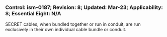 ### Control: ism-0187; Revision: 8; Updated: Mar-23; Applicability: S; Essential Eight: N/A
<p>SECRET cables, when bundled together or run in conduit, are run exclusively in their own individual cable bundle or conduit.</p>